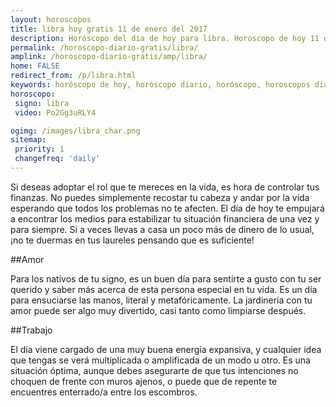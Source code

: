 ```yaml
---
layout: horoscopos
title: libra hoy gratis 11 de enero del 2017 
description: Horóscopo del dia de hoy para libra. Horoscopo de hoy 11 de enero del 2017. Las predicciones de amor, trabajo, vida personal gratis.
permalink: /horoscopo-diario-gratis/libra/
amplink: /horoscopo-diario-gratis/amp/libra/
home: FALSE
redirect_from: /p/libra.html
keywords: horóscopo de hoy, horóscopo diario, horóscopo, horoscopos diarios gratis del dia de hoy, horóscopo diario gratis,horóscopo 2017, horóscopo esperanza gracia, horoscopo libra hoy, horoscop, horóscopos gratis, horoscopo libra, horoscopo libra 2017, Tarot, Astrologia, Zodíaco, libra, horoscopo gratis
horoscopo:
 signo: libra
 video: Po2Gg3uRLY4

ogimg: /images/libra_char.png
sitemap:
 priority: 1
 changefreq: 'daily'
---
```



Si deseas adoptar el rol que te mereces en la vida, es hora de controlar tus finanzas. No puedes simplemente recostar tu cabeza y andar por la vida esperando que todos los problemas no te afecten. El día de hoy te empujará a encontrar los medios para estabilizar tu situación financiera de una vez y para siempre. Si a veces llevas a casa un poco más de dinero de lo usual, ¡no te duermas en tus laureles pensando que es suficiente!

##Amor

Para los nativos de tu signo, es un buen día para sentirte a gusto con tu ser querido y saber más acerca de esta persona especial en tu vida. Es un día para ensuciarse las manos, literal y metafóricamente. La jardinería con tu amor puede ser algo muy divertido, casi tanto como limpiarse después.

##Trabajo

El día viene cargado de una muy buena energía expansiva, y cualquier idea que tengas se verá multiplicada o amplificada de un modo u otro. Es una situación óptima, aunque debes asegurarte de que tus intenciones no choquen de frente con muros ajenos, o puede que de repente te encuentres enterrado/a entre los escombros.